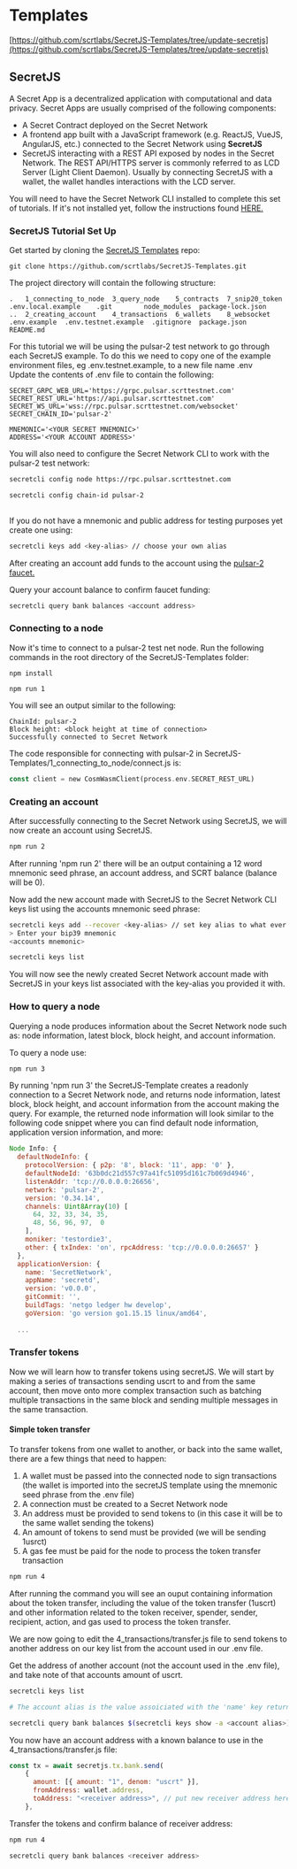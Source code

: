 # Templates

[https://github.com/scrtlabs/SecretJS-Templates/tree/update-secretjs](https://github.com/scrtlabs/SecretJS-Templates/tree/update-secretjs)

## SecretJS

A Secret App is a decentralized application with computational and data privacy. Secret Apps are usually comprised of the following components:

* A Secret Contract deployed on the Secret Network
* A frontend app built with a JavaScript framework (e.g. ReactJS, VueJS, AngularJS, etc.) connected to the Secret Network using **SecretJS**
* SecretJS interacting with a REST API exposed by nodes in the Secret Network. The REST API/HTTPS server is commonly referred to as LCD Server (Light Client Daemon). Usually by connecting SecretJS with a wallet, the wallet handles interactions with the LCD server.

You will need to have the Secret Network CLI installed to complete this set of tutorials. If it's not installed yet, follow the instructions found [HERE.](https://build.scrt.network/light-client-mainnet.html)

### SecretJS Tutorial Set Up

Get started by cloning the [SecretJS Templates](https://github.com/scrtlabs/SecretJS-Templates) repo:

```
git clone https://github.com/scrtlabs/SecretJS-Templates.git
```

The project directory will contain the following structure:

```
.   1_connecting_to_node  3_query_node    5_contracts  7_snip20_token   .env.local.example    .git        node_modules  package-lock.json
..  2_creating_account    4_transactions  6_wallets    8_websocket     .env.example  .env.testnet.example  .gitignore  package.json  README.md
```

For this tutorial we will be using the pulsar-2 test network to go through each SecretJS example. To do this we need to copy one of the example environment files, eg .env.testnet.example, to a new file name .env\
Update the contents of .env file to contain the following:

```
SECRET_GRPC_WEB_URL='https://grpc.pulsar.scrttestnet.com'
SECRET_REST_URL='https://api.pulsar.scrttestnet.com'
SECRET_WS_URL='wss://rpc.pulsar.scrttestnet.com/websocket'
SECRET_CHAIN_ID='pulsar-2'

MNEMONIC='<YOUR SECRET MNEMONIC>'
ADDRESS='<YOUR ACCOUNT ADDRESS>'
```

You will also need to configure the Secret Network CLI to work with the pulsar-2 test network:

```bash
secretcli config node https://rpc.pulsar.scrttestnet.com

secretcli config chain-id pulsar-2
 
```

If you do not have a mnemonic and public address for testing purposes yet create one using:

```bash
secretcli keys add <key-alias> // choose your own alias
```

After creating an account add funds to the account using the [pulsar-2 faucet.](https://faucet.secrettestnet.io/)

Query your account balance to confirm faucet funding:

```bash
secretcli query bank balances <account address>
```

### Connecting to a node

Now it's time to connect to a pulsar-2 test net node. Run the following commands in the root directory of the SecretJS-Templates folder:

```
npm install

npm run 1
```

You will see an output similar to the following:

```
ChainId: pulsar-2
Block height: <block height at time of connection> 
Successfully connected to Secret Network
```

The code responsible for connecting with pulsar-2 in SecretJS-Templates/1\_connecting\_to\_node/connect.js is:

```rust
const client = new CosmWasmClient(process.env.SECRET_REST_URL)
```

### Creating an account

After successfully connecting to the Secret Network using SecretJS, we will now create an account using SecretJS.

```bash
npm run 2
```

After running 'npm run 2' there will be an output containing a 12 word mnemonic seed phrase, an account address, and SCRT balance (balance will be 0).

Now add the new account made with SecretJS to the Secret Network CLI keys list using the accounts mnemonic seed phrase:

```bash
secretcli keys add --recover <key-alias> // set key alias to what ever you want
> Enter your bip39 mnemonic 
<accounts mnemonic> 

secretcli keys list
```

You will now see the newly created Secret Network account made with SecretJS in your keys list associated with the key-alias you provided it with.

### How to query a node

Querying a node produces information about the Secret Network node such as: node information, latest block, block height, and account information.

To query a node use:

```bash
npm run 3
```

By running 'npm run 3' the SecretJS-Template creates a readonly connection to a Secret Network node, and returns node information, latest block, block height, and account information from the account making the query. For example, the returned node information will look similar to the following code snippet where you can find default node information, application version information, and more:

```javascript
Node Info: {
  defaultNodeInfo: {
    protocolVersion: { p2p: '8', block: '11', app: '0' },
    defaultNodeId: '63b0dc21d557c97a41fc51095d161c7b069d4946',
    listenAddr: 'tcp://0.0.0.0:26656',
    network: 'pulsar-2',
    version: '0.34.14',
    channels: Uint8Array(10) [
      64, 32, 33, 34, 35,
      48, 56, 96, 97,  0
    ],
    moniker: 'testordie3',
    other: { txIndex: 'on', rpcAddress: 'tcp://0.0.0.0:26657' }
  },
  applicationVersion: {
    name: 'SecretNetwork',
    appName: 'secretd',
    version: 'v0.0.0',
    gitCommit: '',
    buildTags: 'netgo ledger hw develop',
    goVersion: 'go version go1.15.15 linux/amd64',
  
  ...
```

### Transfer tokens

Now we will learn how to transfer tokens using secretJS. We will start by making a series of transactions sending uscrt to and from the same account, then move onto more complex transaction such as batching multiple transactions in the same block and sending multiple messages in the same transaction.

#### Simple token transfer

To transfer tokens from one wallet to another, or back into the same wallet, there are a few things that need to happen:

1. A wallet must be passed into the connected node to sign transactions (the wallet is imported into the secretJS template using the mnemonic seed phrase from the .env file)
2. A connection must be created to a Secret Network node
3. An address must be provided to send tokens to (in this case it will be to the same wallet sending the tokens)
4. An amount of tokens to send must be provided (we will be sending 1usrct)
5. A gas fee must be paid for the node to process the token transfer transaction

```bash
npm run 4
```

After running the command you will see an ouput containing information about the token transfer, including the value of the token transfer (1uscrt) and other information related to the token receiver, spender, sender, recipient, action, and gas used to process the token transfer.

We are now going to edit the 4\_transactions/transfer.js file to send tokens to another address on our key list from the account used in our .env file.

Get the address of another account (not the account used in the .env file), and take note of that accounts amount of uscrt.

```bash
secretcli keys list

# The account alias is the value assoiciated with the 'name' key returned by the previous command

secretcli query bank balances $(secretcli keys show -a <account alias>) 
```

You now have an account address with a known balance to use in the 4\_transactions/transfer.js file:

```javascript
const tx = await secretjs.tx.bank.send(
    {
      amount: [{ amount: "1", denom: "uscrt" }],
      fromAddress: wallet.address,
      toAddress: "<receiver address>", // put new receiver address here
    },
```

Transfer the tokens and confirm balance of receiver address:

```bash
npm run 4

secretcli query bank balances <receiver address>
```
